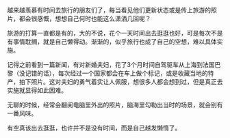 越来越羡慕有时间去旅行的朋友们了，每当看见他们更新状态或是传上旅游的照片，都会很感慨，想想自己何时也能这么潇洒几回呢？

 

旅游的打算一直都是有的，大的不说，花个一天时间出去逛逛也好，可是每次不是有事情耽搁，就是自己懒得动。渐渐的，似乎旅行也成了自己的空想，难以具体实施。

 

记得之前看到一篇新闻，有对新婚夫妇，花了3个月时间自驾驱车从上海到法国巴黎（没记错的话），每次经过一个国家都会在车上做个标记，或是收藏当地的特产，拍下照片。这对夫妇的勇气着实让人佩服，想很多人都会想到过，但是真正去实施就显得如此困难。

 

无聊的时候，经常会翻阅电脑里外出的照片，脑海里勾勒出当时的场景，就会别有一番风味。

 

有空真该出去逛逛，也许并不是没有时间，而是自己越发懒惰了。